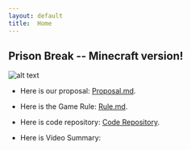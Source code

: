 ```yaml
---
layout: default
title:  Home
---
```


## Prison Break -- Minecraft version!
![alt text](https://i.ytimg.com/vi/O4ZVF56MEAY/maxresdefault.jpg)



- Here is our proposal: [Proposal.md][quickref].

[quickref]: https://github.com/liran331122/WallaceAI/blob/master/docs/proposal.md
- Here is the Game Rule: [Rule.md][quickref].

[quickref]: https://github.com/liran331122/WallaceAI/blob/master/docs/PrisonBreakRule.md
- Here is code repository: [Code Repository][quickref].

[quickref]: https://github.com/liran331122/WallaceAI/tree/master/code
- Here is Video Summary:
